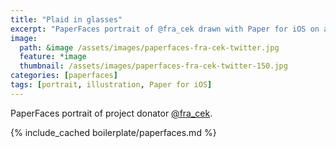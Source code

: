 ```yaml
---
title: "Plaid in glasses"
excerpt: "PaperFaces portrait of @fra_cek drawn with Paper for iOS on an iPad."
image: 
  path: &image /assets/images/paperfaces-fra-cek-twitter.jpg 
  feature: *image
  thumbnail: /assets/images/paperfaces-fra-cek-twitter-150.jpg
categories: [paperfaces]
tags: [portrait, illustration, Paper for iOS]
---
```


PaperFaces portrait of project donator [@fra_cek](https://twitter.com/fra_cek).

{% include_cached boilerplate/paperfaces.md %}
